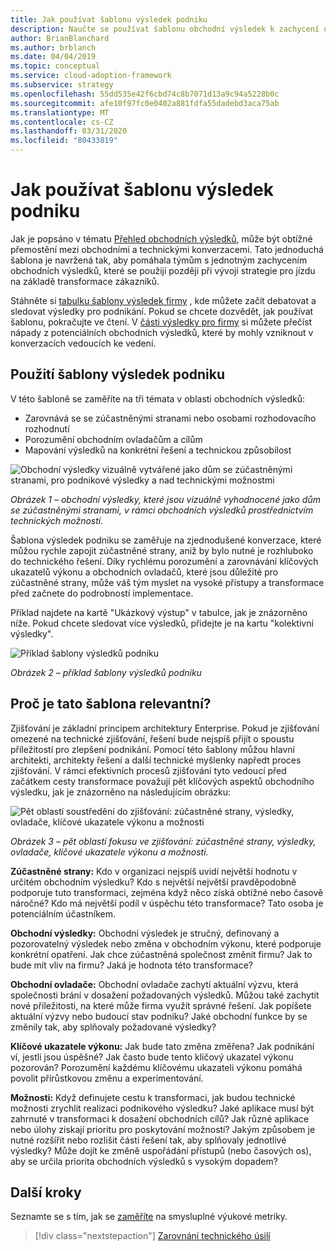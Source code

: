 ```yaml
---
title: Jak používat šablonu výsledek podniku
description: Naučte se používat šablonu obchodní výsledek k zachycení obchodních výsledků, které se použijí při vývoji strategií pro jízdu pro převod zákazníků.
author: BrianBlanchard
ms.author: brblanch
ms.date: 04/04/2019
ms.topic: conceptual
ms.service: cloud-adoption-framework
ms.subservice: strategy
ms.openlocfilehash: 55dd535e42f6cbd74c8b7071d13a9c94a5228b0c
ms.sourcegitcommit: afe10f97fc0e0402a881fdfa55dadebd3aca75ab
ms.translationtype: MT
ms.contentlocale: cs-CZ
ms.lasthandoff: 03/31/2020
ms.locfileid: "80433819"
---
```

# <a name="how-to-use-the-business-outcome-template"></a>Jak používat šablonu výsledek podniku

Jak je popsáno v tématu [Přehled obchodních výsledků](./index.md), může být obtížné přemostění mezi obchodními a technickými konverzacemi. Tato jednoduchá šablona je navržená tak, aby pomáhala týmům s jednotným zachycením obchodních výsledků, které se použijí později při vývoji strategie pro jízdu na základě transformace zákazníků.

Stáhněte si [tabulku šablony výsledek firmy](https://archcenter.blob.core.windows.net/cdn/business-outcome-template.xlsx) , kde můžete začít debatovat a sledovat výsledky pro podnikání. Pokud se chcete dozvědět, jak používat šablonu, pokračujte ve čtení. V [části výsledky pro firmy](./index.md) si můžete přečíst nápady z potenciálních obchodních výsledků, které by mohly vzniknout v konverzacích vedoucích ke vedení.

<!-- markdownlint-disable MD026 -->

## <a name="use-the-business-outcome-template"></a>Použití šablony výsledek podniku

V této šabloně se zaměříte na tři témata v oblasti obchodních výsledků:

- Zarovnává se se zúčastněnými stranami nebo osobami rozhodovacího rozhodnutí
- Porozumění obchodním ovladačům a cílům
- Mapování výsledků na konkrétní řešení a technickou způsobilost

![Obchodní výsledky vizuálně vytvářené jako dům se zúčastněnými stranami, pro podnikové výsledky a nad technickými možnostmi](../../_images/strategy/business-outcome-house.png)

*Obrázek 1 – obchodní výsledky, které jsou vizuálně vyhodnocené jako dům se zúčastněnými stranami, v rámci obchodních výsledků prostřednictvím technických možností.*

Šablona výsledek podniku se zaměřuje na zjednodušené konverzace, které můžou rychle zapojit zúčastněné strany, aniž by bylo nutné je rozhluboko do technického řešení. Díky rychlému porozumění a zarovnávání klíčových ukazatelů výkonu a obchodních ovladačů, které jsou důležité pro zúčastněné strany, může váš tým myslet na vysoké přístupy a transformace před začnete do podrobností implementace.

Příklad najdete na kartě "Ukázkový výstup" v tabulce, jak je znázorněno níže. Pokud chcete sledovat více výsledků, přidejte je na kartu "kolektivní výsledky".

![Příklad šablony výsledků podniku](../../_images/strategy/business-outcome-template.png)

*Obrázek 2 – příklad šablony výsledků podniku*

## <a name="why-is-this-template-relevant"></a>Proč je tato šablona relevantní?

Zjišťování je základní principem architektury Enterprise. Pokud je zjišťování omezené na technické zjišťování, řešení bude nejspíš přijít o spoustu příležitostí pro zlepšení podnikání. Pomocí této šablony můžou hlavní architekti, architekty řešení a další technické myšlenky napředt proces zjišťování. V rámci efektivních procesů zjišťování tyto vedoucí před začátkem cesty transformace považují pět klíčových aspektů obchodního výsledku, jak je znázorněno na následujícím obrázku:

![Pět oblastí soustředění do zjišťování: zúčastněné strany, výsledky, ovladače, klíčové ukazatele výkonu a možnosti](../../_images/strategy/business-outcome-focus-areas.png)

*Obrázek 3 – pět oblastí fokusu ve zjišťování: zúčastněné strany, výsledky, ovladače, klíčové ukazatele výkonu a možnosti.*

**Zúčastněné strany:** Kdo v organizaci nejspíš uvidí největší hodnotu v určitém obchodním výsledku? Kdo s největší největší pravděpodobně podporuje tuto transformaci, zejména když něco získá obtížné nebo časově náročné? Kdo má největší podíl v úspěchu této transformace? Tato osoba je potenciálním účastníkem.

**Obchodní výsledky:** Obchodní výsledek je stručný, definovaný a pozorovatelný výsledek nebo změna v obchodním výkonu, které podporuje konkrétní opatření. Jak chce zúčastněná společnost změnit firmu? Jak to bude mít vliv na firmu? Jaká je hodnota této transformace?

**Obchodní ovladače:** Obchodní ovladače zachytí aktuální výzvu, která společnosti brání v dosažení požadovaných výsledků. Můžou také zachytit nové příležitosti, na které může firma využít správné řešení. Jak popíšete aktuální výzvy nebo budoucí stav podniku? Jaké obchodní funkce by se změnily tak, aby splňovaly požadované výsledky?

**Klíčové ukazatele výkonu:** Jak bude tato změna změřena? Jak podnikání ví, jestli jsou úspěšné? Jak často bude tento klíčový ukazatel výkonu pozorován? Porozumění každému klíčovému ukazateli výkonu pomáhá povolit přírůstkovou změnu a experimentování.

**Možnosti:** Když definujete cestu k transformaci, jak budou technické možnosti zrychlit realizaci podnikového výsledku? Jaké aplikace musí být zahrnuté v transformaci k dosažení obchodních cílů? Jak různé aplikace nebo úlohy získají prioritu pro poskytování možností? Jakým způsobem je nutné rozšířit nebo rozlišit části řešení tak, aby splňovaly jednotlivé výsledky? Může dojít ke změně uspořádání přístupů (nebo časových os), aby se určila priorita obchodních výsledků s vysokým dopadem?

## <a name="next-steps"></a>Další kroky

Seznamte se s tím, jak se [zaměříte](../learning-metrics.md) na smysluplné výukové metriky.

> [!div class="nextstepaction"]
> [Zarovnání technického úsilí](../learning-metrics.md)
